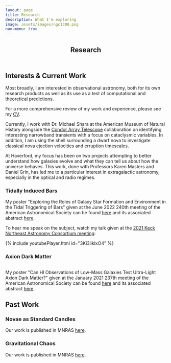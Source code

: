 ```yaml
---
layout: page
title: Research
description: What I'm exploring
image: assets/images/ngc1300.png
nav-menu: true
---
```


<!-- Main -->

<div id="main" class="alt">

<!-- One -->

<section id="one">
	<div class="inner">
		<header class="major">
			<h1>Research</h1>
		</header>

<!-- Interests & Current Work -->

<h2>Interests & Current Work</h2>
<p>Most broadly, I am interested in observational astronomy, both for its own research products as well as its use as a test of computational and theoretical predictions.</p>

<p>For a more comprehensive review of my work and experience, please see my <a href="CV/CV.pdf/" target="_blank">CV</a>.</p>

<p>Currently, I work with Dr. Michael Shara at the American Museum of Natural History alongside the <a href="https://condorarraytelescope.org/">Condor Array Telescope</a> collaboration on identifying interesting narrowband transients with a focus on cataclysmic variables. In addition, I am using the shell surrounding a dwarf nova to investigate classical nova ejection velocities and erruption timescales.</p>

<p>At Haverford, my focus has been on two projects attempting to better understand how galaxies evolve and what they can tell us about how the universe behaves. This work, done with Professors Karen Masters and Daniel Grin, has led me to a particular interest in extragalactic astronomy, especially in the optical and radio regimes.</p>

<!-- Tidal Bars -->

<h3>Tidally Induced Bars</h3>

<p>My poster "Exploring the Roles of Galaxy Star Formation and Environment in the Tidal Triggering of Bars" given at the June 2022 240th meeting of the American Astronomical Society can be found <a href="https://aas240-aas.ipostersessions.com/default.aspx?s=8F-A1-98-AC-04-5C-54-D0-F4-50-96-29-2A-A2-5C-49#">here</a> and its associated abstract <a href="https://baas.aas.org/pub/2022n6i241p09/release/1">here</a>.</p>

<p>To hear me speak on the subject, watch my talk given at the <a href="https://sites.google.com/haverford.edu/knac2021/presentations?authuser=0">2021 Keck Northeast Astronomy Consortium meeting</a>:</p>
{% include youtubePlayer.html id="3Ki3iiklxO4" %}

<!-- Axion DM -->

<h3>Axion Dark Matter</h3>
<p><span class="image right"><img src="{% link assets/images/HMF_animation.gif %}" alt="" /></span></p>

<p>My poster "Can HI Observations of Low-Mass Galaxies Test Ultra-Light Axion Dark Matter?" given at the January 2021 237th meeting of the American Astronomical Society can be found <a href="https://aas237-aas.ipostersessions.com/default.aspx?s=83-87-6E-2B-3B-93-FC-40-63-5C-44-DF-0D-54-65-42">here</a> and its associated abstract <a href="https://baas.aas.org/pub/2021n1i149p02/release/1">here</a>.</p>

<!-- Past Work -->

<h2>Past Work</h2>

<!-- Standard Candles -->

<h3>Novae as Standard Candles</h3>
<p>Our work is published in MNRAS <a href="https://ui.adsabs.harvard.edu/link_gateway/2018MNRAS.474.1746S/doi:10.1093/mnras/stx2873">here</a>.</p>

<!-- N-Body -->

<h3>Gravitational Chaos</h3>
<p>Our work is published in MNRAS <a href="https://ui.adsabs.harvard.edu/link_gateway/2017MNRAS.471.1830L/doi:10.1093/mnras/stx1704">here</a>.</p>

</div>
</section>

</div>
